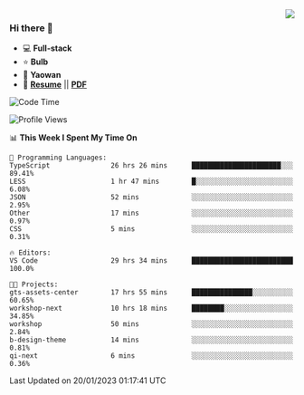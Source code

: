 <img align="right" src="https://github-readme-stats.vercel.app/api?username=LolipopJ&show_icons=true&count_private=true&hide_title=true&include_all_commits=true&theme=vue">

### Hi there 👋

- :computer: **Full-stack**
- :star: **Bulb**
- :pill: **Yaowan**
- :milky_way: [**Resume**](https://lolipopj.github.io/resume/) || [**PDF**](https://cdn.jsdelivr.net/gh/lolipopj/resume/export/resume-en.pdf)

<!--START_SECTION:waka-->
![Code Time](http://img.shields.io/badge/Code%20Time-886%20hrs%2015%20mins-blue)

![Profile Views](http://img.shields.io/badge/Profile%20Views-18-blue)

📊 **This Week I Spent My Time On** 

```text
💬 Programming Languages: 
TypeScript               26 hrs 26 mins      ██████████████████████░░░   89.41% 
LESS                     1 hr 47 mins        █░░░░░░░░░░░░░░░░░░░░░░░░   6.08% 
JSON                     52 mins             ░░░░░░░░░░░░░░░░░░░░░░░░░   2.95% 
Other                    17 mins             ░░░░░░░░░░░░░░░░░░░░░░░░░   0.97% 
CSS                      5 mins              ░░░░░░░░░░░░░░░░░░░░░░░░░   0.31%

🔥 Editors: 
VS Code                  29 hrs 34 mins      █████████████████████████   100.0%

🐱‍💻 Projects: 
gts-assets-center        17 hrs 55 mins      ███████████████░░░░░░░░░░   60.65% 
workshop-next            10 hrs 18 mins      ████████░░░░░░░░░░░░░░░░░   34.85% 
workshop                 50 mins             ░░░░░░░░░░░░░░░░░░░░░░░░░   2.84% 
b-design-theme           14 mins             ░░░░░░░░░░░░░░░░░░░░░░░░░   0.81% 
qi-next                  6 mins              ░░░░░░░░░░░░░░░░░░░░░░░░░   0.36%

```


 Last Updated on 20/01/2023 01:17:41 UTC
<!--END_SECTION:waka-->
